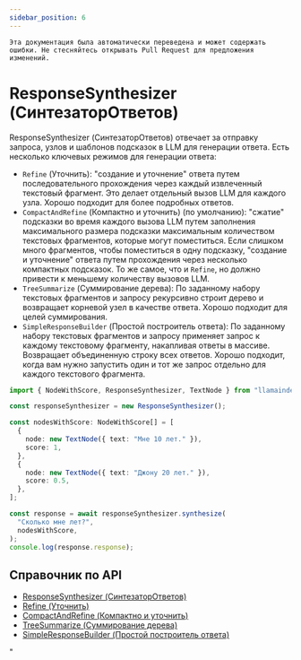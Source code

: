 ```yaml
---
sidebar_position: 6
---
```


`Эта документация была автоматически переведена и может содержать ошибки. Не стесняйтесь открывать Pull Request для предложения изменений.`

# ResponseSynthesizer (СинтезаторОтветов)

ResponseSynthesizer (СинтезаторОтветов) отвечает за отправку запроса, узлов и шаблонов подсказок в LLM для генерации ответа. Есть несколько ключевых режимов для генерации ответа:

- `Refine` (Уточнить): "создание и уточнение" ответа путем последовательного прохождения через каждый извлеченный текстовый фрагмент. Это делает отдельный вызов LLM для каждого узла. Хорошо подходит для более подробных ответов.
- `CompactAndRefine` (Компактно и уточнить) (по умолчанию): "сжатие" подсказки во время каждого вызова LLM путем заполнения максимального размера подсказки максимальным количеством текстовых фрагментов, которые могут поместиться. Если слишком много фрагментов, чтобы поместиться в одну подсказку, "создание и уточнение" ответа путем прохождения через несколько компактных подсказок. То же самое, что и `Refine`, но должно привести к меньшему количеству вызовов LLM.
- `TreeSummarize` (Суммирование дерева): По заданному набору текстовых фрагментов и запросу рекурсивно строит дерево и возвращает корневой узел в качестве ответа. Хорошо подходит для целей суммирования.
- `SimpleResponseBuilder` (Простой построитель ответа): По заданному набору текстовых фрагментов и запросу применяет запрос к каждому текстовому фрагменту, накапливая ответы в массиве. Возвращает объединенную строку всех ответов. Хорошо подходит, когда вам нужно запустить один и тот же запрос отдельно для каждого текстового фрагмента.

```typescript
import { NodeWithScore, ResponseSynthesizer, TextNode } from "llamaindex";

const responseSynthesizer = new ResponseSynthesizer();

const nodesWithScore: NodeWithScore[] = [
  {
    node: new TextNode({ text: "Мне 10 лет." }),
    score: 1,
  },
  {
    node: new TextNode({ text: "Джону 20 лет." }),
    score: 0.5,
  },
];

const response = await responseSynthesizer.synthesize(
  "Сколько мне лет?",
  nodesWithScore,
);
console.log(response.response);
```

## Справочник по API

- [ResponseSynthesizer (СинтезаторОтветов)](../../api/classes/ResponseSynthesizer.md)
- [Refine (Уточнить)](../../api/classes/Refine.md)
- [CompactAndRefine (Компактно и уточнить)](../../api/classes/CompactAndRefine.md)
- [TreeSummarize (Суммирование дерева)](../../api/classes/TreeSummarize.md)
- [SimpleResponseBuilder (Простой построитель ответа)](../../api/classes/SimpleResponseBuilder.md)

"
